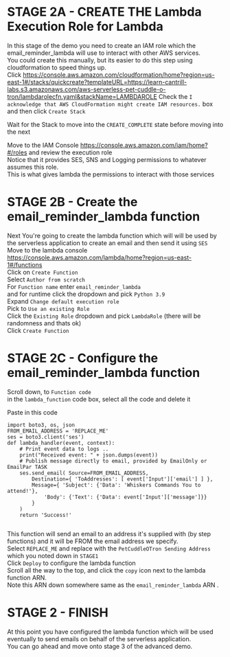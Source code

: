 
# STAGE 2A - CREATE THE Lambda Execution Role for Lambda

In this stage of the demo you need to create an IAM role which the email_reminder_lambda will use to interact with other AWS services.  
You could create this manually, but its easier to do this step using cloudformation to speed things up.  
Click https://console.aws.amazon.com/cloudformation/home?region=us-east-1#/stacks/quickcreate?templateURL=https://learn-cantrill-labs.s3.amazonaws.com/aws-serverless-pet-cuddle-o-tron/lambdarolecfn.yaml&stackName=LAMBDAROLE 
Check the `I acknowledge that AWS CloudFormation might create IAM resources.` box and then click `Create Stack`    

Wait for the Stack to move into the `CREATE_COMPLETE` state before moving into the next  

Move to the IAM Console https://console.aws.amazon.com/iam/home?#/roles and review the execution role  
Notice that it provides SES, SNS and Logging permissions to whatever assumes this role.    
This is what gives lambda the permissions to interact with those services    


# STAGE 2B - Create the email_reminder_lambda function

Next You're going to create the lambda function which will will be used by the serverless application to create an email and then send it using `SES`  
Move to the lambda console https://console.aws.amazon.com/lambda/home?region=us-east-1#/functions  
Click on `Create Function`  
Select `Author from scratch`  
For `Function name` enter `email_reminder_lambda`  
and for runtime click the dropdown and pick `Python 3.9`  
Expand `Change default execution role`  
Pick to `Use an existing Role`  
Click the `Existing Role` dropdown and pick `LambdaRole` (there will be randomness and thats ok)  
Click `Create Function`  

# STAGE 2C - Configure the email_reminder_lambda function

Scroll down, to `Function code`  
in the `lambda_function` code box, select all the code and delete it  

Paste in this code

```
import boto3, os, json
FROM_EMAIL_ADDRESS = 'REPLACE_ME'
ses = boto3.client('ses')
def lambda_handler(event, context):
    # Print event data to logs .. 
    print("Received event: " + json.dumps(event))
    # Publish message directly to email, provided by EmailOnly or EmailPar TASK
    ses.send_email( Source=FROM_EMAIL_ADDRESS,
        Destination={ 'ToAddresses': [ event['Input']['email'] ] }, 
        Message={ 'Subject': {'Data': 'Whiskers Commands You to attend!'},
            'Body': {'Text': {'Data': event['Input']['message']}}
        }
    )
    return 'Success!'
  
```

This function will send an email to an address it's supplied with (by step functions) and it will be FROM the email address we specify.    
Select `REPLACE_ME` and replace with the `PetCuddleOTron Sending Address` which you noted down in `STAGE1`    
Click `Deploy` to configure the lambda function    
Scroll all the way to the top, and click the `copy` icon next to the lambda function ARN.  
Note this ARN down somewhere same as the `email_reminder_lambda` ARN  .  

# STAGE 2 - FINISH   

At this point you have configured the lambda function which will be used eventually to send emails on behalf of the serverless application.    
You can go ahead and move onto stage 3 of the advanced demo.   
